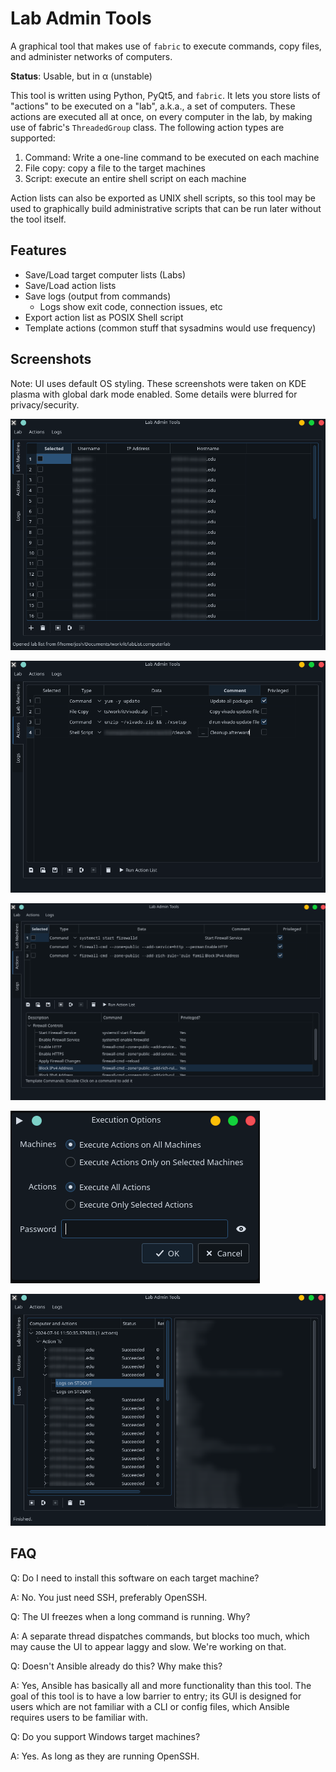 # Lab Admin Tools

A graphical tool that makes use of `fabric` to execute commands, copy files, and administer networks of computers.

**Status**: Usable, but in &alpha; (unstable)

This tool is written using Python, PyQt5, and `fabric`. It lets you store lists of "actions" to be executed on a "lab", a.k.a., a set of computers. These actions are executed all at once, on every computer in the lab, by making use of fabric's `ThreadedGroup` class. The following action types are supported:

1. Command: Write a one-line command to be executed on each machine
2. File copy: copy a file to the target machines
3. Script: execute an entire shell script on each machine

Action lists can also be exported as UNIX shell scripts, so this tool may be used to graphically build administrative scripts that can be run later without the tool itself.

## Features

- Save/Load target computer lists (Labs)
- Save/Load action lists
- Save logs (output from commands)
    + Logs show exit code, connection issues, etc
- Export action list as POSIX Shell script
- Template actions (common stuff that sysadmins would use frequency)

## Screenshots

Note: UI uses default OS styling. These screenshots were taken on KDE plasma with global dark mode enabled. Some details were blurred for privacy/security.

![Lab editor](./screenshots/labEditor.png)

![Action editor](./screenshots/actionEditor.png)

![Action templates within editor](./screenshots/actionTemplates.png)

![Execution options](./screenshots/executionDialog.png)

![Log Viewer](./screenshots/logsViewer.png)

## FAQ

Q: Do I need to install this software on each target machine?

A: No. You just need SSH, preferably OpenSSH.

Q: The UI freezes when a long command is running. Why?

A: A separate thread dispatches commands, but blocks too much, which may cause the UI to appear laggy and slow. We're working on that.

Q: Doesn't Ansible already do this? Why make this?

A: Yes, Ansible has basically all and more functionality than this tool. The goal of this tool is to have a low barrier to entry; its GUI is designed for users which are not familiar with a CLI or config files, which Ansible requires users to be familiar with.

Q: Do you support Windows target machines?

A: Yes. As long as they are running OpenSSH.

